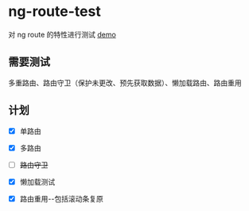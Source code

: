 # ng-route-test

对 ng route 的特性进行测试 [demo](https://anarckk.github.io/ng-route-test/page)

## 需要测试

多重路由、路由守卫（保护未更改、预先获取数据）、懒加载路由、路由重用

## 计划

- [X] 单路由
- [X] 多路由
- [ ] ~~路由守卫~~
- [X] 懒加载测试
- [X] 路由重用--包括滚动条复原

